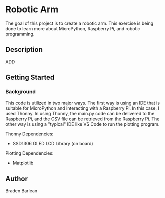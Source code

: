 # Robotic Arm 

The goal of this project is to create a robotic arm. This exercise is being done to learn more about MicroPython, Raspberry Pi, and robotic programming.

## Description

ADD

## Getting Started

### Background
This code is utilized in two major ways. The first way is using an IDE that is suitable for MicroPython and interacting with a Raspberry Pi. In this case, I used Thonny. In using Thonny, the main.py code can be delivered to the Raspberry Pi, and the CSV file can be retrieved from the Raspberry Pi. The other way is using a "typical"  IDE like VS Code to run the plotting program. 

Thonny Dependencies:
* SSD1306 OLED LCD Library (on board)

Plotting Dependencies:
* Matplotlib



## Author

Braden Barlean

